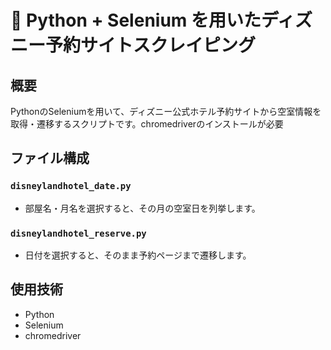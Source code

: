 # 🏰 Python + Selenium を用いたディズニー予約サイトスクレイピング

## 概要

PythonのSeleniumを用いて、ディズニー公式ホテル予約サイトから空室情報を取得・遷移するスクリプトです。chromedriverのインストールが必要

## ファイル構成

### `disneylandhotel_date.py`
- 部屋名・月名を選択すると、その月の空室日を列挙します。

### `disneylandhotel_reserve.py`
- 日付を選択すると、そのまま予約ページまで遷移します。

## 使用技術

- Python
- Selenium
- chromedriver
